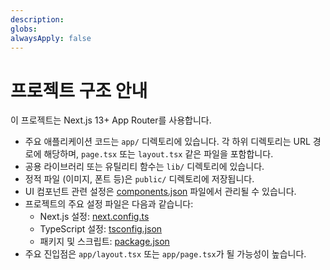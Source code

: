 ```yaml
---
description:
globs:
alwaysApply: false
---
```

# 프로젝트 구조 안내

이 프로젝트는 Next.js 13+ App Router를 사용합니다.

- 주요 애플리케이션 코드는 `app/` 디렉토리에 있습니다. 각 하위 디렉토리는 URL 경로에 해당하며, `page.tsx` 또는 `layout.tsx` 같은 파일을 포함합니다.
- 공용 라이브러리 또는 유틸리티 함수는 `lib/` 디렉토리에 있습니다.
- 정적 파일 (이미지, 폰트 등)은 `public/` 디렉토리에 저장됩니다.
- UI 컴포넌트 관련 설정은 [components.json](mdc:components.json) 파일에서 관리될 수 있습니다.
- 프로젝트의 주요 설정 파일은 다음과 같습니다:
    - Next.js 설정: [next.config.ts](mdc:next.config.ts)
    - TypeScript 설정: [tsconfig.json](mdc:tsconfig.json)
    - 패키지 및 스크립트: [package.json](mdc:package.json)
- 주요 진입점은 `app/layout.tsx` 또는 `app/page.tsx`가 될 가능성이 높습니다.
